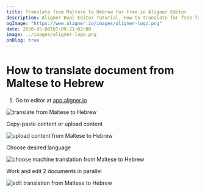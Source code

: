 ```yaml
---
title: Translate from Maltese to Hebrew for free in Aligner Editor
description: Aligner Dual Editor Tutorial. How to translate for free from Maltese to Hebrew. Aligner is multilingual document management platform. 
ogImage: "https://www.aligner.io/images/aligner-logo.png"
date: 2020-05-06T07:09:21+03:00
image: ../images/aligner-logo.png
onBlog: true
---
```


# How to translate document from Maltese to Hebrew

1. Go to editor at [app.aligner.io](https://app.aligner.io "Aligner App web page")

![translate from Maltese to Hebrew](../aligner-blank-editor.png "translate from Maltese to Hebrew")

Copy-paste content or upload content

![upload content from Maltese to Hebrew](../aligner-uploaded-document.png "upload content from Maltese to Hebrew")

Choose desired language

![choose machine translation from Maltese to Hebrew](../aligner-language-dropdown.png "choose machine translation from Maltese to Hebrew")

Work and edit 2 documents in parallel

![edit translation from Maltese to Hebrew](../aligner-double-sitded-editor.png "edit translation from Maltese to Hebrew")

